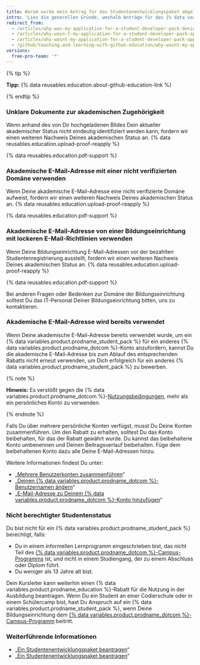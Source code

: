 ```yaml
---
title: Warum wurde mein Antrag für das Studentenentwicklungspaket abgelehnt?
intro: 'Lies die generellen Gründe, weshalb Anträge für das {% data variables.product.prodname_student_pack %} nicht genehmigt werden, und Tipps, um die erneute Bewerbung erfolgreich zu gestalten.'
redirect_from:
  - /articles/why-was-my-application-for-a-student-developer-pack-denied/
  - /articles/why-wasn-t-my-application-for-a-student-developer-pack-approved
  - /articles/why-wasnt-my-application-for-a-student-developer-pack-approved
  - /github/teaching-and-learning-with-github-education/why-wasnt-my-application-for-a-student-developer-pack-approved
versions:
  free-pro-team: '*'
---
```

{% tip %}

**Tipp:** {% data reusables.education.about-github-education-link %}

{% endtip %}

### Unklare Dokumente zur akademischen Zugehörigkeit

Wenn anhand des von Dir hochgeladenen Bildes Dein aktueller akademischer Status nicht eindeutig identifiziert werden kann, fordern wir einen weiteren Nachweis Deines akademischen Status an. {% data reusables.education.upload-proof-reapply %}

{% data reusables.education.pdf-support %}

### Akademische E-Mail-Adresse mit einer nicht verifizierten Domäne verwenden

Wenn Deine akademische E-Mail-Adresse eine nicht verifizierte Domäne aufweist, fordern wir einen weiteren Nachweis Deines akademischen Status an. {% data reusables.education.upload-proof-reapply %}

{% data reusables.education.pdf-support %}

### Akademische E-Mail-Adresse von einer Bildungseinrichtung mit lockeren E-Mail-Richtlinien verwenden

Wenn Deine Bildungseinrichtung E-Mail-Adressen vor der bezahlten Studentenregistrierung ausstellt, fordern wir einen weiteren Nachweis Deines akademischen Status an. {% data reusables.education.upload-proof-reapply %}

{% data reusables.education.pdf-support %}

Bei anderen Fragen oder Bedenken zur Domäne der Bildungseinrichtung solltest Du das IT-Personal Deiner Bildungseinrichtung bitten, uns zu kontaktieren.

### Akademische E-Mail-Adresse wird bereits verwendet

Wenn Deine akademische E-Mail-Adresse bereits verwendet wurde, um ein {% data variables.product.prodname_student_pack %} für ein anderes {% data variables.product.prodname_dotcom %}-Konto anzufordern, kannst Du die akademische E-Mail-Adresse bis zum Ablauf des entsprechenden Rabatts nicht erneut verwenden, um Dich erfolgreich für ein anderes {% data variables.product.prodname_student_pack %} zu bewerben.

{% note %}

**Hinweis:** Es verstößt gegen die {% data variables.product.prodname_dotcom %}-[Nutzungsbedingungen](/articles/github-terms-of-service/#3-account-requirements), mehr als ein persönliches Konto zu verwenden.

{% endnote %}

Falls Du über mehrere persönliche Konten verfügst, musst Du Deine Konten zusammenführen. Um den Rabatt zu erhalten, solltest Du das Konto beibehalten, für das der Rabatt gewährt wurde. Du kannst das beibehaltene Konto umbenennen und Deinen Beitragsverlauf beibehalten. Füge dem beibehaltenen Konto dazu alle Deine E-Mail-Adressen hinzu.

Weitere Informationen findest Du unter:
- „[Mehrere Benutzerkonten zusammenführen](/articles/merging-multiple-user-accounts)“
- „[Deinen {% data variables.product.prodname_dotcom %}-Benutzernamen ändern](/articles/changing-your-github-username)“
- „[E-Mail-Adresse zu Deinem {% data variables.product.prodname_dotcom %}-Konto hinzufügen](/articles/adding-an-email-address-to-your-github-account)“

### Nicht berechtigter Studentenstatus

Du bist nicht für ein {% data variables.product.prodname_student_pack %} berechtigt, falls:
- Du in einem informellen Lernprogramm eingeschrieben bist, das nicht Teil des [{% data variables.product.prodname_dotcom %}-Campus-Programms](https://education.github.com/schools) ist, und nicht in einem Studiengang, der zu einem Abschluss oder Diplom führt.
- Du weniger als 13 Jahre alt bist.

Dein Kursleiter kann weiterhin einen {% data variables.product.prodname_education %}-Rabatt für die Nutzung in der Ausbildung beantragen. Wenn Du ein Student an einer Codierschule oder in einem Schülercamp bist, hast Du Anspruch auf ein {% data variables.product.prodname_student_pack %}, wenn Deine Bildungseinrichtung dem [{% data variables.product.prodname_dotcom %}-Campus-Programm](https://education.github.com/schools) beitritt.

### Weiterführende Informationen

- „[Ein Studentenentwicklungspaket beantragen](/articles/applying-for-a-student-developer-pack)“
- „[Ein Studentenentwicklungspaket beantragen](/articles/applying-for-a-student-developer-pack)“
